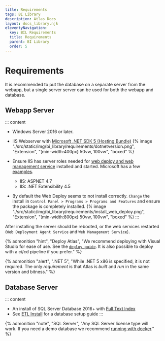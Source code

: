 ```yaml
---
title: Requirements
tags: BI Library
description: Atlas Docs
layout: docs_library.njk
eleventyNavigation:
  key: BIL Requirements
  title: Requirements
  parent: BI Library
  order: 5
---
```


# Requirements

It is recommended to put the database on a separate server from the webapp, but a single server server can be used for both the webapp and database.

## Webapp Server

::: content
- Windows Server 2016 or later.
- IIS Webserver with [Microsoft .NET SDK 5 (Hosting Bundle)](https://dotnet.microsoft.com/download/dotnet/5.0)
  {% image "./src/static/img/bi_library/requirements/dotnetversion.png", "Extension", "(min-width:400px) 50vw, 100vw", "boxed" %}
- Ensure IIS has server roles needed for [web deploy and web management service](https://docs.microsoft.com/en-us/aspnet/web-forms/overview/deployment/visual-studio-web-deployment/deploying-to-iis) installed and started. Microsoft has a few [examples](https://docs.microsoft.com/en-us/aspnet/web-forms/overview/deployment/visual-studio-web-deployment/deploying-to-iis).

  - IIS: ASPNET 4.7
  - IIS: .NET Extensibility 4.5

- By default the Web Deploy seems to not install correctly. `Change` the install in `Control Panel > Programs > Programs and Features` and ensure the package is completely installed.
  {% image "./src/static/img/bi_library/requirements/install_web_deploy.png", "Extension", "(min-width:800px) 50vw, 100vw", "boxed" %}
:::

After installing the server should be rebooted, or the web services restarted (`Web Deployment Agent Service` and `Web Management Service`).

{% admonition
   "hint",
   "Deploy Atlas",
   "We recommend deploying with Visual Studio for ease of use. See the [`deploy guide`](/docs/bi_library/deploy/). It is also possible to deploy with a ci/cd pipeline if you prefer."
%}

{% admonition
   "alert",
   ".NET 5",
   "While .NET 5 x86 is specified, it is not required. The only *requirement* is that Atlas is *built* and *run* in the same version and bitness."
%}

## Database Server

::: content
- An install of SQL Server Database 2016+ with [Full Text Index](https://codingsight.com/implementing-full-text-search-in-sql-server-2016-for-beginners/)
- See [ETL Install](/docs/bi_library/etl/install/) for a database setup guide
:::

{% admonition
   "note",
   "SQL Server",
   "Any SQL Server license type will work. If you need a demo database we recommend [running with docker](https://schwabencode.com/blog/2019/10/27/MSSQL-Server-2017-Docker-Full-Text-Search>)."
%}
